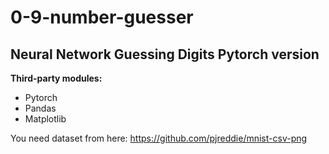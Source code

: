# 0-9-number-guesser

**Neural Network Guessing Digits Pytorch version**
----------------------------
**Third-party modules:**
- Pytorch
- Pandas
- Matplotlib

You need dataset from here: https://github.com/pjreddie/mnist-csv-png
